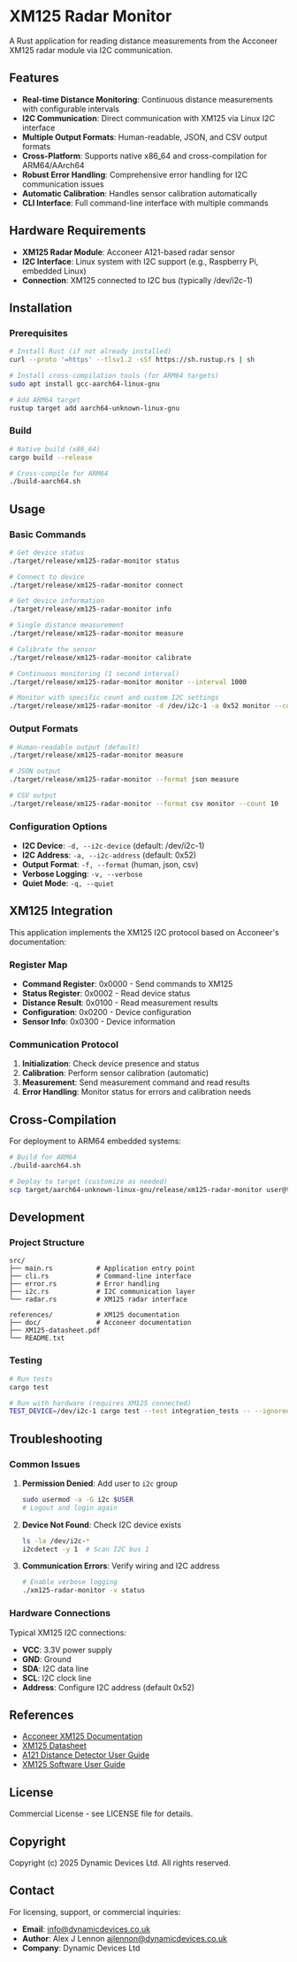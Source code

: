 # XM125 Radar Monitor

A Rust application for reading distance measurements from the Acconeer XM125 radar module via I2C communication.

## Features

- **Real-time Distance Monitoring**: Continuous distance measurements with configurable intervals
- **I2C Communication**: Direct communication with XM125 via Linux I2C interface
- **Multiple Output Formats**: Human-readable, JSON, and CSV output formats
- **Cross-Platform**: Supports native x86_64 and cross-compilation for ARM64/AArch64
- **Robust Error Handling**: Comprehensive error handling for I2C communication issues
- **Automatic Calibration**: Handles sensor calibration automatically
- **CLI Interface**: Full command-line interface with multiple commands

## Hardware Requirements

- **XM125 Radar Module**: Acconeer A121-based radar sensor
- **I2C Interface**: Linux system with I2C support (e.g., Raspberry Pi, embedded Linux)
- **Connection**: XM125 connected to I2C bus (typically /dev/i2c-1)

## Installation

### Prerequisites

```bash
# Install Rust (if not already installed)
curl --proto '=https' --tlsv1.2 -sSf https://sh.rustup.rs | sh

# Install cross-compilation tools (for ARM64 targets)
sudo apt install gcc-aarch64-linux-gnu

# Add ARM64 target
rustup target add aarch64-unknown-linux-gnu
```

### Build

```bash
# Native build (x86_64)
cargo build --release

# Cross-compile for ARM64
./build-aarch64.sh
```

## Usage

### Basic Commands

```bash
# Get device status
./target/release/xm125-radar-monitor status

# Connect to device
./target/release/xm125-radar-monitor connect

# Get device information
./target/release/xm125-radar-monitor info

# Single distance measurement
./target/release/xm125-radar-monitor measure

# Calibrate the sensor
./target/release/xm125-radar-monitor calibrate

# Continuous monitoring (1 second interval)
./target/release/xm125-radar-monitor monitor --interval 1000

# Monitor with specific count and custom I2C settings
./target/release/xm125-radar-monitor -d /dev/i2c-1 -a 0x52 monitor --count 100 --interval 500
```

### Output Formats

```bash
# Human-readable output (default)
./target/release/xm125-radar-monitor measure

# JSON output
./target/release/xm125-radar-monitor --format json measure

# CSV output
./target/release/xm125-radar-monitor --format csv monitor --count 10
```

### Configuration Options

- **I2C Device**: `-d, --i2c-device` (default: /dev/i2c-1)
- **I2C Address**: `-a, --i2c-address` (default: 0x52)
- **Output Format**: `-f, --format` (human, json, csv)
- **Verbose Logging**: `-v, --verbose`
- **Quiet Mode**: `-q, --quiet`

## XM125 Integration

This application implements the XM125 I2C protocol based on Acconeer's documentation:

### Register Map
- **Command Register**: 0x0000 - Send commands to XM125
- **Status Register**: 0x0002 - Read device status
- **Distance Result**: 0x0100 - Read measurement results
- **Configuration**: 0x0200 - Device configuration
- **Sensor Info**: 0x0300 - Device information

### Communication Protocol
1. **Initialization**: Check device presence and status
2. **Calibration**: Perform sensor calibration (automatic)
3. **Measurement**: Send measurement command and read results
4. **Error Handling**: Monitor status for errors and calibration needs

## Cross-Compilation

For deployment to ARM64 embedded systems:

```bash
# Build for ARM64
./build-aarch64.sh

# Deploy to target (customize as needed)
scp target/aarch64-unknown-linux-gnu/release/xm125-radar-monitor user@target-device:/usr/local/bin/
```

## Development

### Project Structure

```
src/
├── main.rs           # Application entry point
├── cli.rs            # Command-line interface
├── error.rs          # Error handling
├── i2c.rs            # I2C communication layer
└── radar.rs          # XM125 radar interface

references/           # XM125 documentation
├── doc/              # Acconeer documentation
├── XM125-datasheet.pdf
└── README.txt
```

### Testing

```bash
# Run tests
cargo test

# Run with hardware (requires XM125 connected)
TEST_DEVICE=/dev/i2c-1 cargo test --test integration_tests -- --ignored
```

## Troubleshooting

### Common Issues

1. **Permission Denied**: Add user to `i2c` group
   ```bash
   sudo usermod -a -G i2c $USER
   # Logout and login again
   ```

2. **Device Not Found**: Check I2C device exists
   ```bash
   ls -la /dev/i2c-*
   i2cdetect -y 1  # Scan I2C bus 1
   ```

3. **Communication Errors**: Verify wiring and I2C address
   ```bash
   # Enable verbose logging
   ./xm125-radar-monitor -v status
   ```

### Hardware Connections

Typical XM125 I2C connections:
- **VCC**: 3.3V power supply
- **GND**: Ground
- **SDA**: I2C data line
- **SCL**: I2C clock line
- **Address**: Configure I2C address (default 0x52)

## References

- [Acconeer XM125 Documentation](./references/doc/)
- [XM125 Datasheet](./references/XM125-datasheet.pdf)
- [A121 Distance Detector User Guide](./references/doc/A121%20Distance%20Detector%20User%20Guide.pdf)
- [XM125 Software User Guide](./references/doc/XM125%20Software%20User%20Guide.pdf)

## License

Commercial License - see LICENSE file for details.

## Copyright

Copyright (c) 2025 Dynamic Devices Ltd. All rights reserved.

## Contact

For licensing, support, or commercial inquiries:
- **Email**: info@dynamicdevices.co.uk
- **Author**: Alex J Lennon <ajlennon@dynamicdevices.co.uk>
- **Company**: Dynamic Devices Ltd
